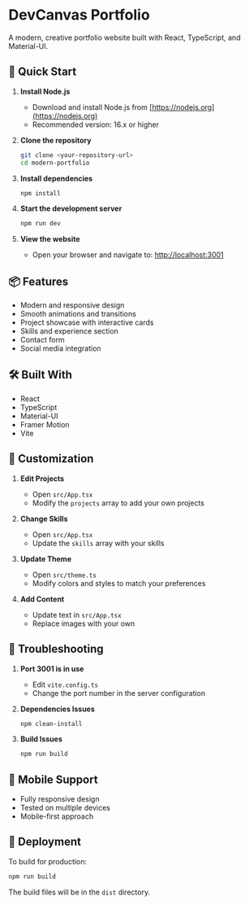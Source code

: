 # DevCanvas Portfolio

A modern, creative portfolio website built with React, TypeScript, and Material-UI.

## 🚀 Quick Start

1. **Install Node.js**
   - Download and install Node.js from [https://nodejs.org](https://nodejs.org)
   - Recommended version: 16.x or higher

2. **Clone the repository**
   ```bash
   git clone <your-repository-url>
   cd modern-portfolio
   ```

3. **Install dependencies**
   ```bash
   npm install
   ```

4. **Start the development server**
   ```bash
   npm run dev
   ```

5. **View the website**
   - Open your browser and navigate to: [http://localhost:3001](http://localhost:3001)

## 📦 Features

- Modern and responsive design
- Smooth animations and transitions
- Project showcase with interactive cards
- Skills and experience section
- Contact form
- Social media integration

## 🛠️ Built With

- React
- TypeScript
- Material-UI
- Framer Motion
- Vite

## 📝 Customization

1. **Edit Projects**
   - Open `src/App.tsx`
   - Modify the `projects` array to add your own projects

2. **Change Skills**
   - Open `src/App.tsx`
   - Update the `skills` array with your skills

3. **Update Theme**
   - Open `src/theme.ts`
   - Modify colors and styles to match your preferences

4. **Add Content**
   - Update text in `src/App.tsx`
   - Replace images with your own

## 🔧 Troubleshooting

1. **Port 3001 is in use**
   - Edit `vite.config.ts`
   - Change the port number in the server configuration

2. **Dependencies Issues**
   ```bash
   npm clean-install
   ```

3. **Build Issues**
   ```bash
   npm run build
   ```

## 📱 Mobile Support

- Fully responsive design
- Tested on multiple devices
- Mobile-first approach

## 🚀 Deployment

To build for production:
```bash
npm run build
```

The build files will be in the `dist` directory. 